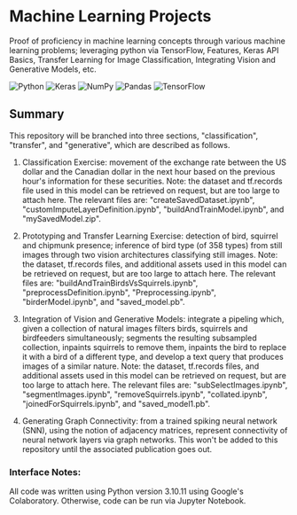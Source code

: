 # Machine Learning Projects

Proof of proficiency in machine learning concepts through various machine learning problems; leveraging python via TensorFlow, Features, Keras API Basics, Transfer Learning for Image Classification, Integrating Vision and Generative Models, etc.


![Python](https://img.shields.io/badge/python-3670A0?style=for-the-badge&logo=python&logoColor=ffdd54) ![Keras](https://img.shields.io/badge/Keras-%23D00000.svg?style=for-the-badge&logo=Keras&logoColor=white) ![NumPy](https://img.shields.io/badge/numpy-%23013243.svg?style=for-the-badge&logo=numpy&logoColor=white) ![Pandas](https://img.shields.io/badge/pandas-%23150458.svg?style=for-the-badge&logo=pandas&logoColor=white) ![TensorFlow](https://img.shields.io/badge/TensorFlow-%23FF6F00.svg?style=for-the-badge&logo=TensorFlow&logoColor=white)


## Summary

This repository will be branched into three sections, "classification", "transfer", and "generative", which are described as follows.

1. Classification Exercise: movement of the exchange rate between the US dollar and the Canadian dollar in the next hour based on the previous hour's information for these securities. Note: the dataset and tf.records file used in this model can be retrieved on request, but are too large to attach here. The relevant files are: "createSavedDataset.ipynb", "customImputeLayerDefinition.ipynb", "buildAndTrainModel.ipynb", and "mySavedModel.zip".

2. Prototyping and Transfer Learning Exercise: detection of bird, squirrel and chipmunk presence; inference of bird type (of 358 types) from still images through two vision architectures classifying still images. Note: the dataset, tf.records files, and additional assets used in this model can be retrieved on request, but are too large to attach here. The relevant files are: "buildAndTrainBirdsVsSquirrels.ipynb", "preprocessDefinition.ipynb", "Preprocessing.ipynb", "birderModel.ipynb", and "saved_model.pb".

3. Integration of Vision and Generative Models: integrate a pipeling which, given a collection of natural images filters birds, squirrels and birdfeeders simultaneously; segments the resulting subsampled collection, inpaints squirrels to remove them, inpaints the bird to replace it with a bird of a different type, and develop a text query that produces images of a similar nature. Note: the dataset, tf.records files, and additional assets used in this model can be retrieved on request, but are too large to attach here. The relevant files are: "subSelectImages.ipynb", "segmentImages.ipynb", "removeSquirrels.ipynb", "collated.ipynb", "joinedForSquirrels.ipynb", and "saved_model1.pb".

4. Generating Graph Connectivity: from a trained spiking neural network (SNN), using the notion of adjacency matrices, represent connectivity of neural network layers via graph networks. This won't be added to this repository until the associated publication goes out.

### Interface Notes:

All code was written using Python version 3.10.11 using Google's Colaboratory. Otherwise, code can be run via Jupyter Notebook.
